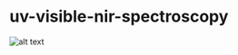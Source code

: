 # uv-visible-nir-spectroscopy

![alt text](https://github.com/waterfirst/uv-visible-nir-spectroscopy/issues/2#issue-1411595626)

